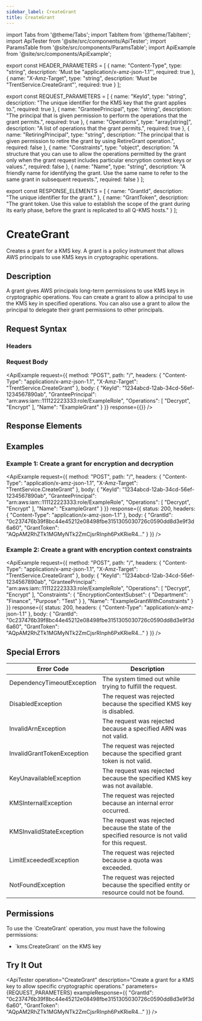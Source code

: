 ```yaml
---
sidebar_label: CreateGrant
title: CreateGrant
---
```


import Tabs from '@theme/Tabs';
import TabItem from '@theme/TabItem';
import ApiTester from '@site/src/components/ApiTester';
import ParamsTable from '@site/src/components/ParamsTable';
import ApiExample from '@site/src/components/ApiExample';

export const HEADER_PARAMETERS = [
  {
    name: "Content-Type",
    type: "string",
    description: 'Must be "application/x-amz-json-1.1"',
    required: true
  },
  {
    name: "X-Amz-Target",
    type: "string",
    description: 'Must be "TrentService.CreateGrant"',
    required: true
  }
];

export const REQUEST_PARAMETERS = [
  {
    name: "KeyId",
    type: "string",
    description: "The unique identifier for the KMS key that the grant applies to.",
    required: true
  },
  {
    name: "GranteePrincipal",
    type: "string",
    description: "The principal that is given permission to perform the operations that the grant permits.",
    required: true
  },
  {
    name: "Operations",
    type: "array[string]",
    description: "A list of operations that the grant permits.",
    required: true
  },
  {
    name: "RetiringPrincipal",
    type: "string",
    description: "The principal that is given permission to retire the grant by using RetireGrant operation.",
    required: false
  },
  {
    name: "Constraints",
    type: "object",
    description: "A structure that you can use to allow the operations permitted by the grant only when the grant request includes particular encryption context keys or values.",
    required: false
  },
  {
    name: "Name",
    type: "string",
    description: "A friendly name for identifying the grant. Use the same name to refer to the same grant in subsequent requests.",
    required: false
  }
];

export const RESPONSE_ELEMENTS = [
  {
    name: "GrantId",
    description: "The unique identifier for the grant."
  },
  {
    name: "GrantToken",
    description: "The grant token. Use this value to establish the scope of the grant during its early phase, before the grant is replicated to all Q-KMS hosts."
  }
];

# CreateGrant

Creates a grant for a KMS key. A grant is a policy instrument that allows AWS principals to use KMS keys in cryptographic operations.

## Description

A grant gives AWS principals long-term permissions to use KMS keys in cryptographic operations. You can create a grant to allow a principal to use the KMS key in specified operations. You can also use a grant to allow the principal to delegate their grant permissions to other principals.

## Request Syntax

### Headers

<ParamsTable parameters={HEADER_PARAMETERS} />

### Request Body

<ParamsTable parameters={REQUEST_PARAMETERS} />

<ApiExample
  request={{
    method: "POST",
    path: "/",
    headers: {
      "Content-Type": "application/x-amz-json-1.1",
      "X-Amz-Target": "TrentService.CreateGrant"
    },
    body: {
      "KeyId": "1234abcd-12ab-34cd-56ef-1234567890ab",
      "GranteePrincipal": "arn:aws:iam::111122223333:role/ExampleRole",
      "Operations": [
        "Decrypt",
        "Encrypt"
      ],
      "Name": "ExampleGrant"
    }
  }}
  response={{}}
/>

## Response Elements

<ParamsTable responseElements={RESPONSE_ELEMENTS} type="response" />

## Examples

### Example 1: Create a grant for encryption and decryption

<ApiExample
  request={{
    method: "POST",
    path: "/",
    headers: {
      "Content-Type": "application/x-amz-json-1.1",
      "X-Amz-Target": "TrentService.CreateGrant"
    },
    body: {
      "KeyId": "1234abcd-12ab-34cd-56ef-1234567890ab",
      "GranteePrincipal": "arn:aws:iam::111122223333:role/ExampleRole",
      "Operations": [
        "Decrypt",
        "Encrypt"
      ],
      "Name": "ExampleGrant"
    }
  }}
  response={{
    status: 200,
    headers: {
      "Content-Type": "application/x-amz-json-1.1"
    },
    body: {
      "GrantId": "0c237476b39f8bc44e45212e08498fbe3151305030726c0590dd8d3e9f3d6a60",
      "GrantToken": "AQpAM2RhZTk1MGMyNTk2ZmCjsrRInph6PxKRieR4..."
    }
  }}
/>

### Example 2: Create a grant with encryption context constraints

<ApiExample
  request={{
    method: "POST",
    path: "/",
    headers: {
      "Content-Type": "application/x-amz-json-1.1",
      "X-Amz-Target": "TrentService.CreateGrant"
    },
    body: {
      "KeyId": "1234abcd-12ab-34cd-56ef-1234567890ab",
      "GranteePrincipal": "arn:aws:iam::111122223333:role/ExampleRole",
      "Operations": [
        "Decrypt",
        "Encrypt"
      ],
      "Constraints": {
        "EncryptionContextSubset": {
          "Department": "Finance",
          "Purpose": "Test"
        }
      },
      "Name": "ExampleGrantWithConstraints"
    }
  }}
  response={{
    status: 200,
    headers: {
      "Content-Type": "application/x-amz-json-1.1"
    },
    body: {
      "GrantId": "0c237476b39f8bc44e45212e08498fbe3151305030726c0590dd8d3e9f3d6a60",
      "GrantToken": "AQpAM2RhZTk1MGMyNTk2ZmCjsrRInph6PxKRieR4..."
    }
  }}
/>

## Special Errors

| Error Code | Description |
|------------|-------------|
| DependencyTimeoutException | The system timed out while trying to fulfill the request. |
| DisabledException | The request was rejected because the specified KMS key is disabled. |
| InvalidArnException | The request was rejected because a specified ARN was not valid. |
| InvalidGrantTokenException | The request was rejected because the specified grant token is not valid. |
| KeyUnavailableException | The request was rejected because the specified KMS key was not available. |
| KMSInternalException | The request was rejected because an internal error occurred. |
| KMSInvalidStateException | The request was rejected because the state of the specified resource is not valid for this request. |
| LimitExceededException | The request was rejected because a quota was exceeded. |
| NotFoundException | The request was rejected because the specified entity or resource could not be found. |

## Permissions

To use the \`CreateGrant\` operation, you must have the following permissions:
- \`kms:CreateGrant\` on the KMS key

## Try It Out

<ApiTester
  operation="CreateGrant"
  description="Create a grant for a KMS key to allow specific cryptographic operations."
  parameters={REQUEST_PARAMETERS}
  exampleResponse={{
    "GrantId": "0c237476b39f8bc44e45212e08498fbe3151305030726c0590dd8d3e9f3d6a60",
    "GrantToken": "AQpAM2RhZTk1MGMyNTk2ZmCjsrRInph6PxKRieR4..."
  }}
/> 